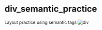 # div_semantic_practice
 Layout practice using semantic tags
![div](https://github.com/vishalforwork/div_semantic_tags/assets/131588842/8d7d9a9b-59a7-46c1-b18b-bb841f92649e)

